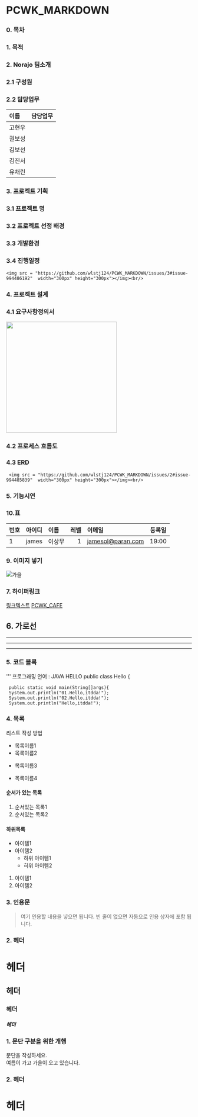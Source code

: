 # PCWK_MARKDOWN

### 0. 목차

### 1. 목적

### 2. Norajo 팀소개
  
  ### 2.1 구성원
  ### 2.2 담당업무
  |이름|담당업무|
|:-------|:-------|
|고현우|   |  
|권보성|   |
|김보선|   |
|김진서|   |
|유채린|   |
  
### 3. 프로젝트 기획
  ### 3.1 프로젝트 명
  ### 3.2 프로젝트 선정 배경
  ### 3.3 개발환경
  ### 3.4 진행일정
    <img src = "https://github.com/wlstj124/PCWK_MARKDOWN/issues/3#issue-994486192"  width="300px" height="300px"></img><br/> 
  
### 4. 프로젝트 설계
  ### 4.1 요구사항정의서
  <img src = "https://github.com/wlstj124/PCWK_MARKDOWN/issues/4#issue-994486364"  width="300px" height="300px"></img><br/> 
  ### 4.2 프로세스 흐름도
    
  ### 4.3 ERD
     <img src = "https://github.com/wlstj124/PCWK_MARKDOWN/issues/2#issue-994485839"  width="300px" height="300px"></img><br/> 
  
### 5. 기능시연


### 10.표
|번호|아이디|이름|레벨|이메일|등록일|
|:---------|:----------|:-------------|------------:|:--------------|:---------:|
|1         |james      |이상무         |1            |jamesol@paran.com|19:00|

### 9. 이미지 넣기
![가을]()


### 7. 하이퍼링크
[링크텍스트](링크URL "설명문구")
[PCWK_CAFE](https://cafe.daum.net/pcwk"RPA_CLASS")

## 6. 가로선
---
***
---


### 5. 코드 블록
''' 프로그래밍 언어 : JAVA HELLO
public class Hello {

     public static void main(String[]args){
     System.out.println("01.Hello,itdda!");
     System.out.println("02.Hello,itdda!");
     System.out.println("Hello,itdda!");
     


### 4. 목록
리스트 작성 방법
* 목록이름1
* 목록이름2
- 목록이름3
+ 목록이름4

#### 순서가 있는 목록
1. 순서있는 목록1
2. 순서있는 목록2

#### 하위목록
- 아이템1
- 아이템2
     - 하위 아이템1
     * 히위 아이템2
1. 아이템1
2. 아이템2

### 3. 인용문
> 여기 인용할 내용을 넣으면 됩니다.
> 빈 줄이 없으면 자동으로 인용 상자에 포함 됩니다.

### 2. 헤더

# 헤더
## 헤더
### 헤더
##### 헤더

### 1. 문단 구분을 위한 개행

문단을 작성하세요.  
여름이 가고 가을이 오고 있습니다.  

### 2. 헤더
# 헤더
